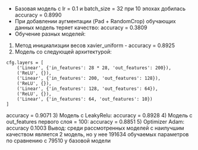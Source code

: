 - Базовая модель с lr = 0.1 и batch_size = 32 при 10 эпохах добилась accuracy = 0.8990 
- При добавлении аугментации (Pad + RandomCrop) обучающих данных модель теряет качество: accuracy = 0.3809
- Обучение разных моделей:
1) Метод инициализции весов xavier_uniform - accuracy = 0.8925
2) Модель со следующей архитектурой:
```
cfg.layers = [
    ('Linear', {'in_features': 28 * 28, 'out_features': 200}),
    ('ReLU', {}),
    ('Linear', {'in_features': 200, 'out_features': 128}),
    ('ReLU', {}),
    ('Linear', {'in_features': 128, 'out_features': 64}),
    ('ReLU', {}),
    ('Linear', {'in_features': 64, 'out_features': 10})
]
```
accuracy = 0.9071
3) Модель с LeakyRelu: accuracy = 0.8928
4) Модель с out_features первого слоя = 100:  accuracy = 0.8851
5) Optimizer Adam: accuracy 0.1003
Вывод: среди рассмотренных моделей с наилучшим качеством является 2 модель, но у нее 191634 обучаемых параметров по сравнению с 79510 у базовой модели
